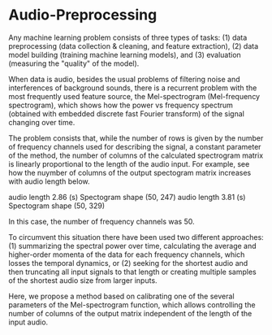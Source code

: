 # Audio-Preprocessing

Any machine learning problem consists of three types of tasks: 
(1) data preprocessing (data collection & cleaning, and feature extraction), 
(2) data model building  (training machine learning models), and 
(3) evaluation (measuring the "quality" of the model). 


When data is audio, besides the usual problems of filtering noise and interferences of background sounds, there is a recurrent problem with the most frequently used feature source, the Mel-spectrogram (Mel-frequency spectrogram), which shows how the power vs frequency spectrum (obtained with embedded discrete fast Fourier transform)  of the signal changing over time. 

The problem consists that, while the number of rows is given by the number of frequency channels used for describing the signal, a constant parameter of the method, the number of columns of the calculated spectrogram matrix is linearly proportional to the length of the audio input. For example, see how the nuymber of columns of the output spectogram matrix increases with audio length below.

audio length  2.86 (s)  Spectogram shape  (50, 247)
audio length  3.81 (s)  Spectogram shape  (50, 329)

In this case, the number of frequency channels was 50.

To circumvent this situation there have been used two different approaches: 
(1) summarizing the spectral power over time, calculating the average and higher-order momenta of the data for each frequency channels, which losses the temporal dynamics, or 
(2) seeking for the shortest audio and then truncating all input signals to that length or creating multiple samples of the shortest audio size from larger inputs.  


Here, we propose a method based on calibrating one of the several parameters of the Mel-spectrogram function, which allows controlling the number of columns of the output matrix independent of the length of the input audio.   
